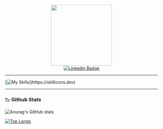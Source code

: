 <div id="header" align="center">
  <img src="https://media.giphy.com/media/4rZA5D22301iMgrUNd/giphy.gif" width="200"/>
  <div id="badges">
    <a href="https://www.linkedin.com/in/elie-bissor/">
      <img src="https://img.shields.io/badge/LinkedIn-blue?style=for-the-badge&logo=linkedin&logoColor=white" alt="LinkedIn Badge"/>
    </a>
  </div>
      <img aling="center" src="https://komarev.com/ghpvc/?username=elieb77&style=flat-square&color=blue" alt=""/>
</div>

<hr>

[![My Skills](https://skillicons.dev/icons?i=html,css,sass,js,react,typescript,nextjs,nodejs,expressjs,mongodb,mysql,git,bash,)](https://skillicons.dev)

<hr>

### 📉 Github Stats

![Anurag's GitHub stats](https://github-readme-stats.vercel.app/api?username=ElieB77&show_icons=true&theme=transparent)

[![Top Langs](https://github-readme-stats.vercel.app/api/top-langs/?username=ElieB77&layout=compact)](https://github.com/anuraghazra/github-readme-stats)
